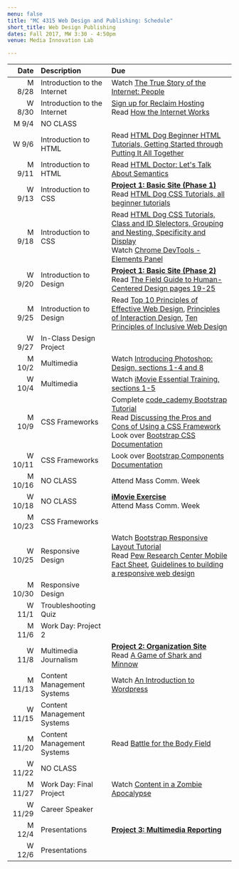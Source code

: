 ```yaml
---
menu: false
title: "MC 4315 Web Design and Publishing: Schedule"
short_title: Web Design Publishing
dates: Fall 2017, MW 3:30 - 4:50pm
venue: Media Innovation Lab

---
```


Date | Description | Due
---: | :----------- | :---
M 8/28 | Introduction to the Internet | Watch [The True Story of the Internet: People](https://www.youtube.com/watch?v=f42J_reRO0Q)
W 8/30 | Introduction to the Internet| [Sign up for Reclaim Hosting](/resources/instructions_reclaim_hosting.html) <br /> Read [How the Internet Works](http://www.rookiemag.com/2016/11/how-internet-works/)
M 9/4 | NO CLASS |
W 9/6 | Introduction to HTML |  Read [HTML Dog Beginner HTML Tutorials, Getting Started through Putting It All Together](http://htmldog.com/guides/html/beginner/)
M 9/11 | Introduction to HTML | Read [HTML Doctor: Let's Talk About Semantics](http://html5doctor.com/lets-talk-about-semantics/)
W 9/13 | Introduction to CSS | __[Project 1: Basic Site (Phase 1)](/assignments/web_design_publishing/web_design_publishing_project_1.html)__ <br />Read [HTML Dog CSS Tutorials, all beginner tutorials](http://www.htmldog.com/guides/css/)
M 9/18 | Introduction to CSS | Read [HTML Dog CSS Tutorials, Class and ID Slelectors, Grouping and Nesting, Specificity and Display](http://www.htmldog.com/guides/css/) <br />Watch [Chrome DevTools - Elements Panel](https://www.youtube.com/watch?v=DO54CzdVrBQ)
W 9/20 | Introduction to Design | __[Project 1: Basic Site (Phase 2)](/assignments/web_design_publishing/web_design_publishing_project_1.html)__ <br />Read [The Field Guide to Human-Centered Design pages 19-25](/assets/readings/field_guide_to_user_centered_design.pdf)
M 9/25 | Introduction to Design | Read [Top 10 Principles of Effective Web Design](https://shortiedesigns.com/2014/03/10-top-principles-effective-web-design/), [Principles of Interaction Design](http://bokardo.com/principles-of-user-interface-design/), [Ten Principles of Inclusive Web Design](http://sandiwassmer.co.uk/resources/the-ten-principles-of-inclusive-web-design)
W 9/27 | In-Class Design Project |
M 10/2 | Multimedia | Watch [Introducing Photoshop: Design, sections 1-4 and 8](https://www.lynda.com/Photoshop-tutorials/Up-Running-Photoshop-CC-Design/108138-2.html)
W 10/4 | Multimedia | Watch [iMovie Essential Training, sections 1-5](https://www.lynda.com/iMovie-tutorials/iMovie-10-1-1-Essential-Training/487935-2.html)
M 10/9 | CSS Frameworks | Complete [code_cademy Bootstrap Tutorial](https://www.codecademy.com/courses/web-beginner-en-yjvdd/0/1)<br /> Read [Discussing the Pros and Cons of Using a CSS Framework](https://speckyboy.com/discussing-the-pros-and-cons-of-using-a-css-framework/) <br />Look over [Bootstrap CSS Documentation](https://getbootstrap.com/css/)
W 10/11 | CSS Frameworks | Look over [Bootstrap Components Documentation](https://getbootstrap.com/components/)
M 10/16 | NO CLASS | Attend Mass Comm. Week
W 10/18 | NO CLASS | __[iMovie Exercise](/assignments/web_design_publishing/web_design_publishing_imovie_exercise.html)__<br />Attend Mass Comm. Week
M 10/23 | CSS Frameworks |
W 10/25 | Responsive Design | Watch [Bootstrap Responsive Layout Tutorial](https://www.youtube.com/watch?v=Ct7APU7t-ts) <br />Read [Pew Research Center Mobile Fact Sheet](http://www.pewinternet.org/fact-sheet/mobile/), [Guidelines to building a responsive web design](https://responsivedesign.is/guidelines/)
M 10/30 | Responsive Design |
W 11/1 | Troubleshooting Quiz |
M 11/6 | Work Day: Project 2 |
W 11/8 | Multimedia Journalism | __[Project 2: Organization Site](/assignments/web_design_publishing/web_design_publishing_project_2.html)__ <br />Read [A Game of Shark and Minnow](http://www.nytimes.com/newsgraphics/2013/10/27/south-china-sea/)
M 11/13 | Content Management Systems | Watch [An Introduction to Wordpress](https://www.youtube.com/watch?v=FAwbe17cGpw)
W 11/15 | Content Management Systems |
M 11/20 | Content Management Systems | Read [Battle for the Body Field](https://alistapart.com/article/battle-for-the-body-field)
W 11/22 | NO CLASS |
M 11/27 | Work Day: Final Project | Watch [Content in a Zombie Apocalypse](https://karenmcgrane.com/2014/10/15/content-in-a-zombie-apocalypse/)
W 11/29 | Career Speaker |
M 12/4 | Presentations | __[Project 3: Multimedia Reporting](/assignments/web_design_publishing/web_design_publishing_project_3.html)__
W 12/6 | Presentations |
